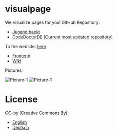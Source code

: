 # visualpage
We visualize pages for you!
GitHub Repository: 
* [Jugend hackt](https://github.com/jugendhackt/visualpage/)
* [CodeDoctorDE (Current most updated repository)](https://github.com/codedoctorde/visualpage/)

To the website: [here](https://codedoctorde.github.io/visualpage/) 
* [Frontend](https://codedoctorde.github.io/visualpage/frontend/) 
* [Wiki](https://github.com/codedoctorde/visualpage/wiki/)

Pictures:

![Picture-1](https://codedoctorde.github.io/visualpage/1.png "Backend")
![Picture-1](https://codedoctorde.github.io/visualpage/2.png "Frontend")


# License

CC-by (Creative Commons By):

* [English](https://creativecommons.org/licenses/by/2.0/) 
* [Deutsch](https://creativecommons.org/licenses/by/2.0/de/) 
